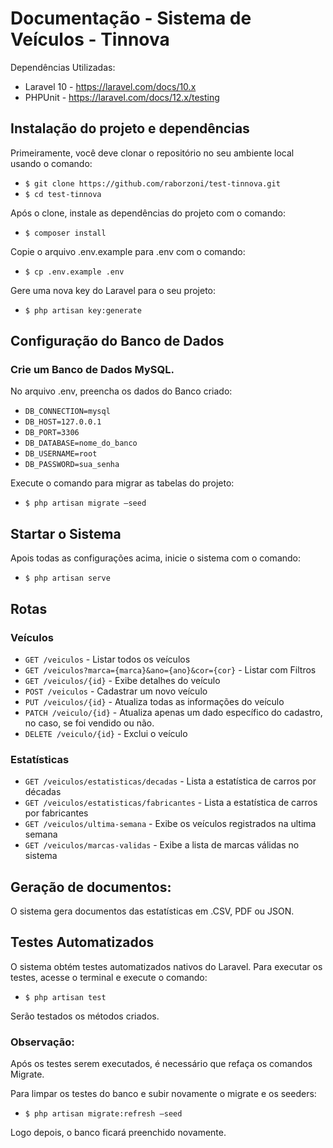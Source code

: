 # Documentação - Sistema de Veículos - Tinnova

Dependências Utilizadas:
- Laravel 10 - https://laravel.com/docs/10.x
- PHPUnit - https://laravel.com/docs/12.x/testing

## Instalação do projeto e dependências
Primeiramente, você deve clonar o repositório no seu ambiente local usando o comando:
- `$ git clone https://github.com/raborzoni/test-tinnova.git`
- `$ cd test-tinnova`

Após o clone, instale as dependências do projeto com o comando:
- `$ composer install`

Copie o arquivo .env.example para .env com o comando:
- `$ cp .env.example .env`

Gere uma nova key do Laravel para o seu projeto:
- `$ php artisan key:generate`

## Configuração do Banco de Dados
### Crie um Banco de Dados MySQL.
No arquivo .env, preencha os dados do Banco criado:
- `DB_CONNECTION=mysql`
- `DB_HOST=127.0.0.1`
- `DB_PORT=3306`
- `DB_DATABASE=nome_do_banco`
- `DB_USERNAME=root`
- `DB_PASSWORD=sua_senha`

Execute o comando para migrar as tabelas do projeto:
- `$ php artisan migrate –seed`

## Startar o Sistema
Apois todas as configurações acima, inicie o sistema com o comando:
- `$ php artisan serve`

## Rotas
### Veículos
- `GET /veiculos` - Listar todos os veículos
- `GET /veiculos?marca={marca}&ano={ano}&cor={cor}` - Listar com Filtros
- `GET /veiculos/{id}` - Exibe detalhes do veículo
- `POST /veiculos` - Cadastrar um novo veículo
- `PUT /veiculos/{id}` - Atualiza todas as informações do veículo
- `PATCH /veiculo/{id}` - Atualiza apenas um dado específico do cadastro, no caso, se foi vendido ou não.
- `DELETE /veiculo/{id}` - Exclui o veículo

### Estatísticas
- `GET /veiculos/estatisticas/decadas` - Lista a estatística de carros por décadas
- `GET /veiculos/estatisticas/fabricantes` - Lista a estatística de carros por fabricantes
- `GET /veiculos/ultima-semana` - Exibe os veículos registrados na ultima semana
- `GET /veiculos/marcas-validas` - Exibe a lista de marcas válidas no sistema

## Geração de documentos:
O sistema gera documentos das estatísticas em .CSV, PDF ou JSON.

## Testes Automatizados
O sistema obtém testes automatizados nativos do Laravel. Para executar os testes, acesse o terminal e execute o comando:
- `$ php artisan test`

Serão testados os métodos criados.

### Observação: 
Após os testes serem executados, é necessário que refaça os comandos Migrate.

Para limpar os testes do banco e subir novamente o migrate e os seeders:
- `$ php artisan migrate:refresh –seed`

Logo depois, o banco ficará preenchido novamente.